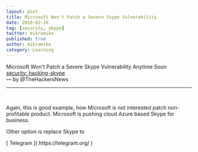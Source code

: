 ```yaml
---
layout: post
title: Microsoft Won't Patch a Severe Skype Vulnerability.
date: 2018-02-26
tag: [security, skype]
twitter: mikromike
published: true
author: mikromike
category: Learning
---
```

Microsoft Won't Patch a Severe Skype Vulnerability Anytime Soon <br>
[ security: hacking-skype ](https://thehackernews.com/2018/02/hacking-skype.html )
<br>  — by @TheHackersNews
<hr> <br>
<p>Again, this is good example, how Microsoft is not interested patch
non-profitable product. Microsoft is pushing cloud Azure based Skype for business.</p>
<p> Other option is replace Skype to </p>
[ Telegram ]( https://telegram.org/ ) 
